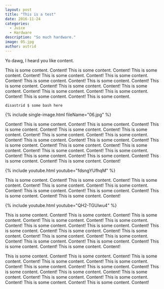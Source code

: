 ```yaml
---
layout: post
title: "This is a test"
date: 2016-11-24
categories:
  - Juice
  - Hardware
description: "So much hardware."
image: 05.jpg
author: astrid
---
```


Yo dawg, I heard you like content.

This is some content. Content! This is some content. Content! This is some content. Content! This is some content. Content! This is some content. Content! This is some content. Content! This is some content. Content! This is some content. Content! This is some content. Content! This is some content. Content! This is some content. Content! This is some content. Content! This is some content. Content! This is some content. 

```
disastrid $ some bash here
```

{% include single-image.html fileName="06.jpg" %}

Content! This is some content. Content! This is some content. Content! This is some content. Content! This is some content. Content! This is some content. Content! This is some content. Content! This is some content. Content! This is some content. Content! This is some content. Content! This is some content. Content! This is some content. Content! This is some content. Content! This is some content. Content! This is some content. Content! This is some content. Content! This is some content. Content! This is some content. Content! This is some content. Content! 

{% include youtube.html youtube="fdsngYUfhqM" %}

This is some content. Content! This is some content. Content! This is some content. Content! This is some content. Content! This is some content. Content! This is some content. Content! This is some content. Content! This is some content. Content! This is some content. Content!

{% include youtube.html youtube="QH2-TGUlwu4" %} 

This is some content. Content! This is some content. Content! This is some content. Content! This is some content. Content! This is some content. Content! This is some content. Content! This is some content. Content! This is some content. Content! This is some content. Content! This is some content. Content! This is some content. Content! This is some content. Content! This is some content. Content! This is some content. Content! This is some content. Content! This is some content. Content! 

This is some content. Content! This is some content. Content! This is some content. Content! This is some content. Content! This is some content. Content! This is some content. Content! This is some content. Content! This is some content. Content! This is some content. Content! This is some content. Content! This is some content. Content! This is some content. Content! This is some content. Content! This is some content. Content! 